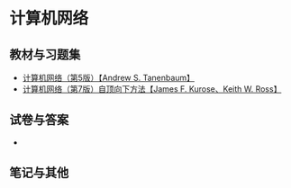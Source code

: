 # 计算机网络

## 教材与习题集

* [计算机网络（第5版）【Andrew S. Tanenbaum】](https://easylink.cc/3pf1yt)
* [计算机网络（第7版）自顶向下方法【James F. Kurose、Keith W. Ross】](https://easylink.cc/b5nx76)

## 试卷与答案

*

## 笔记与其他
